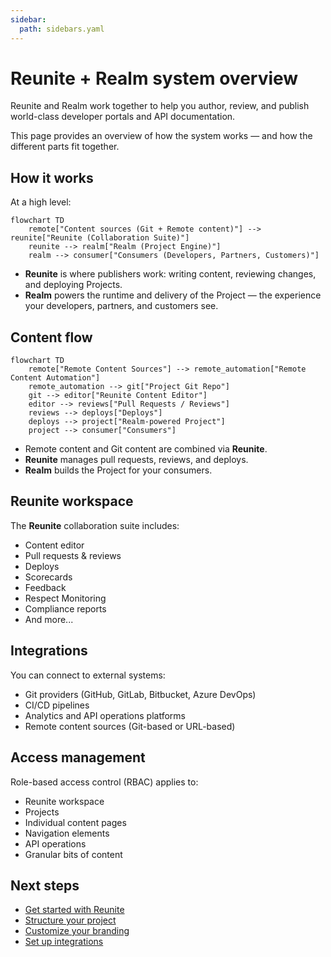 ```yaml
---
sidebar:
  path: sidebars.yaml
---
```


# Reunite + Realm system overview

Reunite and Realm work together to help you author, review, and publish world-class developer portals and API documentation.

This page provides an overview of how the system works — and how the different parts fit together.

## How it works

At a high level:

```mermaid
flowchart TD
    remote["Content sources (Git + Remote content)"] --> reunite["Reunite (Collaboration Suite)"]
    reunite --> realm["Realm (Project Engine)"]
    realm --> consumer["Consumers (Developers, Partners, Customers)"]
```

- **Reunite** is where publishers work: writing content, reviewing changes, and deploying Projects.
- **Realm** powers the runtime and delivery of the Project — the experience your developers, partners, and customers see.

## Content flow

```mermaid
flowchart TD
    remote["Remote Content Sources"] --> remote_automation["Remote Content Automation"]
    remote_automation --> git["Project Git Repo"]
    git --> editor["Reunite Content Editor"]
    editor --> reviews["Pull Requests / Reviews"]
    reviews --> deploys["Deploys"]
    deploys --> project["Realm-powered Project"]
    project --> consumer["Consumers"]
```

- Remote content and Git content are combined via **Reunite**.
- **Reunite** manages pull requests, reviews, and deploys.
- **Realm** builds the Project for your consumers.

## Reunite workspace

The **Reunite** collaboration suite includes:
- Content editor
- Pull requests & reviews
- Deploys
- Scorecards
- Feedback
- Respect Monitoring
- Compliance reports
- And more...

## Integrations

You can connect to external systems:
- Git providers (GitHub, GitLab, Bitbucket, Azure DevOps)
- CI/CD pipelines
- Analytics and API operations platforms
- Remote content sources (Git-based or URL-based)


## Access management

Role-based access control (RBAC) applies to:
- Reunite workspace
- Projects
- Individual content pages
- Navigation elements
- API operations
- Granular bits of content


## Next steps

- [Get started with Reunite](./get-started/start-reunite-editor.md)
- [Structure your project](./content/project-structure.md)
- [Customize your branding](./branding/index.md)
- [Set up integrations](./reunite/project/connect-git/connect-git-provider.md)